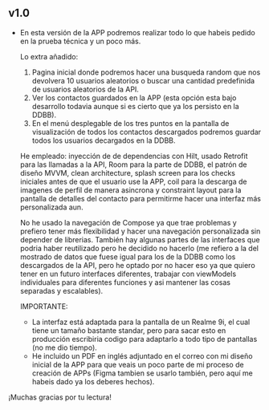 v1.0
--------------

- En esta versión de la APP podremos realizar todo lo que habeis pedido en la prueba técnica y un poco más.

  Lo extra añadido:

  1) Pagina inicial donde podremos hacer una busqueda random que nos devolvera 10 usuarios aleatorios o buscar una cantidad predefinida de usuarios aleatorios de la API.
  2) Ver los contactos guardados en la APP (esta opción esta bajo desarrollo todavia aunque si es cierto que ya los persisto en la DDBB).
  3) En el menú desplegable de los tres puntos en la pantalla de visualización de todos los contactos descargados podremos guardar todos los usuarios decargados en la DDBB.
 
  He empleado: inyección de de dependencias con Hilt, usado Retrofit para las llamadas a la API, Room para la parte de DDBB, el patrón de diseño MVVM, clean architecture, splash screen para los checks iniciales antes de que el usuario use la APP, coil para la descarga de imagenes de perfil de manera asincrona
  y constraint layout para la pantalla de detalles del contacto para permitirme hacer una interfaz más personalizada aun. 

  No he usado la navegación de Compose ya que trae problemas y prefiero tener más flexibilidad y hacer una navegación personalizada sin depender de librerias. También hay algunas partes de las interfaces que podria haber reutilizado pero he decidido no hacerlo (me refiero a la del mostrado de datos que
  fuese igual para los de la DDBB como los descargados de la API, pero he optado por no hacer eso ya que quiero tener en un futuro interfaces diferentes, trabajar con viewModels individuales para diferentes funciones y asi mantener las cosas separadas y escalables).
 
  IMPORTANTE:

  - La interfaz está adaptada para la pantalla de un Realme 9i, el cual tiene un tamaño bastante standar, pero para sacar esto en producción escribiria codigo para adaptarlo a todo tipo de pantallas (no me dio tiempo).
  - He incluido un PDF en inglés adjuntado en el correo con mi diseño inicial de la APP para que veais un poco parte de mi proceso de creación de APPs (Figma tambien se usarlo también, pero aquí me habeis dado ya los deberes hechos).
 



¡Muchas gracias por tu lectura!
